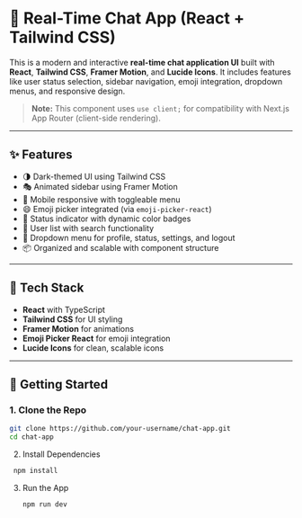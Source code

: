 # 💬 Real-Time Chat App (React + Tailwind CSS)

This is a modern and interactive **real-time chat application UI** built with **React**, **Tailwind CSS**, **Framer Motion**, and **Lucide Icons**. It includes features like user status selection, sidebar navigation, emoji integration, dropdown menus, and responsive design.

> **Note:** This component uses `use client;` for compatibility with Next.js App Router (client-side rendering).

---

## ✨ Features

- 🌗 Dark-themed UI using Tailwind CSS
- 🎭 Animated sidebar using Framer Motion
- 📱 Mobile responsive with toggleable menu
- 😄 Emoji picker integrated (via `emoji-picker-react`)
- 🔔 Status indicator with dynamic color badges
- 📁 User list with search functionality
- 🔽 Dropdown menu for profile, status, settings, and logout
- 📦 Organized and scalable with component structure

---

## 📁 Tech Stack

- **React** with TypeScript
- **Tailwind CSS** for UI styling
- **Framer Motion** for animations
- **Emoji Picker React** for emoji integration
- **Lucide Icons** for clean, scalable icons

---

## 🚀 Getting Started

### 1. Clone the Repo

```bash
git clone https://github.com/your-username/chat-app.git
cd chat-app
```
2. Install Dependencies
 ```bash
  npm install
```
3. Run the App
   ```bash
   npm run dev
   ```
   
